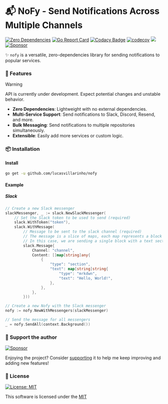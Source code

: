 
# 📬 NoFy - Send Notifications Across Multiple Channels

[![Zero Dependencies](https://img.shields.io/badge/Dependencies-Zero-brightgreen.svg)](https://github.com/lucasvillarinho/nofy/blob/main/go.mod) [![Go Report Card](https://goreportcard.com/badge/github.com/lucasvillarinho/nofy)](https://goreportcard.com/report/github.com/lucasvillarinho/nofy) [![Codacy Badge](https://app.codacy.com/project/badge/Grade/ec1e325348344d43906561ec19471598)](https://app.codacy.com/gh/lucasvillarinho/nofy/dashboard?utm_source=gh&utm_medium=referral&utm_content=&utm_campaign=Badge_grade) [![codecov](https://codecov.io/github/lucasvillarinho/nofy/branch/main/graph/badge.svg?token=93EO1TC9DB)](https://codecov.io/github/lucasvillarinho/nofy)
<a href="https://codeclimate.com/github/lucasvillarinho/nofy/maintainability"><img src="https://api.codeclimate.com/v1/badges/957eaee7cf558abcf2d0/maintainability" /></a> [![Sponsor](https://img.shields.io/badge/Sponsor-❤-ff69b4.svg)](https://github.com/sponsors/lucasvillarinho)
</div>

✨ `nofy` is a versatile, zero-dependencies library for sending notifications to popular services.

### 💫 Features

> [!WARNING]
>
>API is currently under development. Expect potential changes and unstable behavior.

- **Zero Dependencies**: Lightweight with no external dependencies.
- **Multi-Service Support**: Send notifications to Slack, Discord, Resend, and more.
- **Bulk Messaging**: Send notifications to multiple repositories simultaneously.
- **Extensible**: Easily add more services or custom logic.

### 📦 Installation

#### Install

```sh
go get -u github.com/lucasvillarinho/nofy
```

#### Example

##### Slack

```go
// Create a new Slack messenger
slackMessenger, _ := slack.NewSlackMessenger(
    // Set the Slack token to be used to send (required)
    slack.WithToken("token"),
    slack.WithMessage(
        // Message to be sent to the slack channel (required)
        // The message is a slice of maps, each map represents a block of the message
        // In this case, we are sending a single block with a text section
        slack.Message{
            Channel: "channel",
            Content: []map[string]any{
                {
                    "type": "section",
                    "text": map[string]string{
                        "type": "mrkdwn",
                        "text": "Hello, World!",
                    },
                },
            },
        }))

// Create a new Nofy with the Slack messenger
nofy := nofy.NewWithMessengers(slackMessenger)

// Send the message for all messengers
_ = nofy.SendAll(context.Background())
```

### 💛 Support the author

[![Sponsor](https://img.shields.io/badge/Sponsor-❤-ff69b4.svg)](https://github.com/sponsors/lucasvillarinho)

Enjoying the project? Consider [supporting](https://github.com/sponsors/lucasvillarinho) it to help me keep improving and adding new features!

### 📜 License

 [![License: MIT](https://img.shields.io/badge/License-MIT-green.svg)](https://github.com/lucasvillarinho/nofy/blob/main/LICENSE)

This software is licensed under the [MIT](https://github.com/lucasvillarinho/nofy/blob/main/LICENSE)
